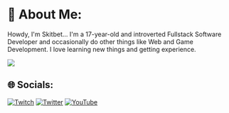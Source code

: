# 💫 About Me:
Howdy, I'm Skitbet... I'm a 17-year-old and introverted Fullstack Software Developer and occasionally do other things like Web and Game Development. I love learning new things and getting experience.

![](https://github-readme-stats.vercel.app/api?username=Skitbet&theme=tokyonight&hide_border=false&include_all_commits=false&count_private=true)<br/>

## 🌐 Socials:
[![Twitch](https://img.shields.io/badge/Twitch-%239146FF.svg?logo=Twitch&logoColor=white)](https://twitch.tv/skitbet) [![Twitter](https://img.shields.io/badge/Twitter-%231DA1F2.svg?logo=Twitter&logoColor=white)](https://twitter.com/skitbet) [![YouTube](https://img.shields.io/badge/YouTube-%23FF0000.svg?logo=YouTube&logoColor=white)](https://youtube.com/@skitbet) 


